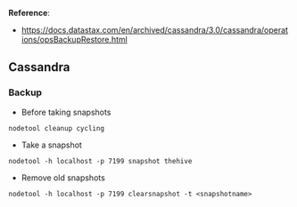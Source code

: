 

**Reference**: 

- https://docs.datastax.com/en/archived/cassandra/3.0/cassandra/operations/opsBackupRestore.html

## Cassandra

### Backup

- Before taking snapshots

```
nodetool cleanup cycling
```

- Take a snapshot
```
nodetool -h localhost -p 7199 snapshot thehive
```

- Remove old snapshots
```
nodetool -h localhost -p 7199 clearsnapshot -t <snapshotname>
```


